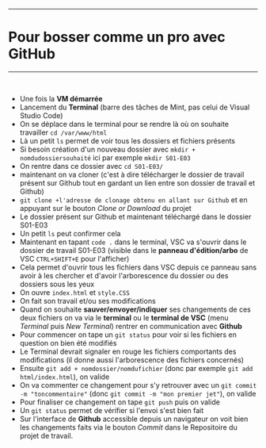 ***
# Pour bosser comme un pro avec GitHub
***
<br />

* Une fois la __VM démarrée__
* Lancement du __Terminal__ (barre des tâches de Mint, pas celui de Visual Studio Code)
* On se déplace dans le terminal pour se rendre là où on souhaite travailler
`cd /var/www/html`
* Là un petit `ls` permet de voir tous les dossiers et fichiers présents
* Si besoin création d'un nouveau dossier avec `mkdir + nomdudossiersouhaité` ici par exemple `mkdir S01-E03`
* On rentre dans ce dossier avec `cd S01-E03/`
* maintenant on va cloner (c'est à dire télécharger le dossier de travail présent sur Github tout en gardant un lien entre son dossier de travail et Github)
* `git clone +l'adresse de clonage obtenu en allant sur Github` et en appuyant sur le bouton *Clone or Download* du projet
* Le dossier présent sur Github et maintenant téléchargé dans le dossier S01-E03
* Un petit `ls` peut confirmer cela
* Maintenant en tapant `code .` dans le terminal, VSC va s'ouvrir dans le dossier de travail S01-E03 (visible dans le __panneau d'édition/arbo__  de VSC `CTRL+SHIFT+E` pour l'afficher)
* Cela permet d'ouvrir tous les fichiers dans VSC depuis ce panneau sans avoir à les chercher et d'avoir l'arborescence du dossier ou des dossiers sous les yeux
* On ouvre `index.html` et `style.CSS`
* On fait son travail et/ou ses modifications
* Quand on souhaite __sauver/envoyer/indiquer__ ses changements de ces deux fichiers on va via le __terminal__ ou le __terminal de VSC__ (menu *Terminal* puis *New Terminal*) rentrer en communication avec __Github__
* Pour commencer on tape un `git status` pour voir si les fichiers en question on bien été modifiés
* Le Terminal devrait signaler en rouge les fichiers comportants des modifications (il donne aussi l'arborescence des fichiers concernés)
* Ensuite `git add + nomdossier/nomdufichier` (donc par exemple `git add html/index.html`), on valide
* On va commenter ce changement pour s'y retrouver avec un `git commit -m "toncommentaire"` (donc `git commit -m "mon premier jet"`), on valide
* Pour finaliser ce changement on tape `git push` puis on valide
* Un `git status` permet de vérifier si l'envoi s'est bien fait
* Sur l'interface de __Github__ accessible depuis un navigateur on voit bien les changements faits via le bouton *Commit* dans le Repositoire du projet de travail.
